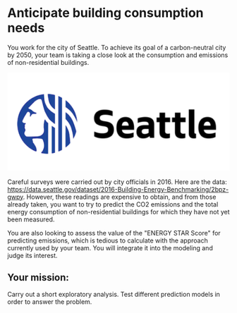 # Anticipate building consumption needs
You work for the city of Seattle. To achieve its goal of a carbon-neutral city by 2050, your team is taking a close look at the consumption and emissions of non-residential buildings.

<img src="img.png">

Careful surveys were carried out by city officials in 2016. Here are the data: https://data.seattle.gov/dataset/2016-Building-Energy-Benchmarking/2bpz-gwpy.
However, these readings are expensive to obtain, and from those already taken, 
you want to try to predict the CO2 emissions and the total energy consumption of non-residential buildings for which they have not yet been measured.

You are also looking to assess the value of the "ENERGY STAR Score" for predicting emissions, which is tedious to calculate with the approach currently used by your team. You will integrate it into the modeling and judge its interest.

## Your mission:

Carry out a short exploratory analysis.
Test different prediction models in order to answer the problem.
